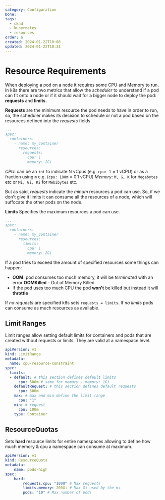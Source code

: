 ```yaml
---
category: Configuration
Done: 
tags:
  - ckad
  - kubernetes
  - resources
order: 6
created: 2024-01-22T10:08
updated: 2024-01-22T10:31
---
```

# Resource Requirements
When deploying a pod on a node it requires some CPU and Memory to run. In k8s there are two metrics that allow the *scheduler* to understand if a pod can fit onto a node or if it should wait for a bigger node to deploy the pod: **requests** and **limits**.

**Requests** are the minimum resource the pod needs to have in order to run, so, the scheduler makes its decision to schedule or not a pod  based on the resources defined into the *requests* fields.
```yaml
...
spec:
  containers:
    - name: my_container
      resources:
	    requests: 
		  cpu: 1
		  memory: 2Gi
```
*CPU*: can be an `int` to indicate N vCpus (e.g. `cpu: 1` = 1 vCPU) or as a fraction using `m` e.g. (`cpu: 100m` = 0.1 vCPU)
*Memory*: `M, G, K` for `Megabytes` etc or `Mi, Gi, Ki` for `Mebibytes` etc.

But as said, *requests* indicate the *minum* resources a pod can use. So, if we don't give it limits it can consume all the resources of a node, which will suffocate the other pods on the node.

**Limits**
Specifies the maximum resources a pod can use.
```yaml
...
spec:
  containers:
    - name: my_container
      resources:
	    limits: 
		  cpu: 1
		  memory: 2Gi
```
If a pod tries to exceed the amount of specified resources some things can happen:
- **OOM**: pod consumes too much memory, it will be *terminated* with an error **OOMKilled** - Out of Memory Killed
- If the pod uses too much CPU the pod **won't** be killed but instead it will **throttle**

If *no requests* are specified k8s sets `requests = limits`.
If *no limits* pods can consume as much resources as available.

## Limit Ranges
Limit ranges allow setting default limits for containers and pods that are created without requests or limits. They are valid at a namespace level.
```yaml
apiVersion: v1
kind: LimitRange
metadata:
  name: cpu-resource-constraint
spec:
  limits:
  - default: # this section defines default limits
      cpu: 500m # same for memory - memory: 1Gi
    defaultRequest: # this section defines default requests
      cpu: 500m
    max: # max and min define the limit range
      cpu: "1"
    min: # request 
      cpu: 100m
    type: Container
```

## ResourceQuotas
Sets **hard** resource limits  for entire namespaces allowing to define how much memory & cpu a namespace can consume at maximum.
```yaml
apiVersion: v1
kind: ResourceQuota
metadata:
	name: pods-high
spec:
	hard:
		requests.cpu: "1000" # Max requests
		limits.memory: 200Gi # Max Gi used by the ns
		pods: "10" # Max number of pods
```
